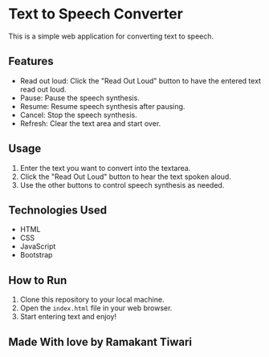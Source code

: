 # Text to Speech Converter

This is a simple web application for converting text to speech.

## Features

- Read out loud: Click the "Read Out Loud" button to have the entered text read out loud.
- Pause: Pause the speech synthesis.
- Resume: Resume speech synthesis after pausing.
- Cancel: Stop the speech synthesis.
- Refresh: Clear the text area and start over.

## Usage

1. Enter the text you want to convert into the textarea.
2. Click the "Read Out Loud" button to hear the text spoken aloud.
3. Use the other buttons to control speech synthesis as needed.

## Technologies Used

- HTML
- CSS
- JavaScript
- Bootstrap

## How to Run

1. Clone this repository to your local machine.
2. Open the `index.html` file in your web browser.
3. Start entering text and enjoy!

## Made With love by Ramakant Tiwari
